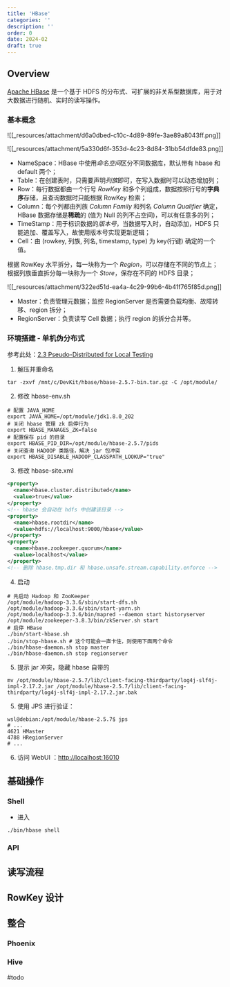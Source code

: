```yaml
---
title: 'HBase'
categories: ''
description: ''
order: 0
date: 2024-02
draft: true
---
```


## Overview

[Apache HBase](https://hbase.apache.org/) 是一个基于 HDFS 的分布式、可扩展的非关系型数据库，用于对大数据进行随机、实时的读写操作。

### 基本概念

![[_resources/attachment/d6a0dbed-c10c-4d89-89fe-3ae89a8043ff.png]]

![[_resources/attachment/5a330d6f-353d-4c23-8d84-31bb54dfde83.png]]

- NameSpace：HBase 中使用*命名空间*区分不同数据库，默认带有 hbase 和 default 两个；
- Table：在创建表时，只需要声明*列族*即可，在写入数据时可以动态增加列；
- Row：每行数据都由一个行号 *RowKey* 和多个列组成，数据按照行号的**字典序**存储，且查询数据时只能根据 RowKey 检索；
- Column：每个列都由列族 *Column Family* 和列名 *Column Qualifier* 确定，HBase 数据存储是**稀疏**的 (值为 Null 的列不占空间)，可以有任意多的列；
- TimeStamp：用于标识数据的*版本号*，当数据写入时，自动添加，HDFS 只能追加、覆盖写入，故使用版本号实现更新逻辑；
- Cell：由 (rowkey, 列族, 列名, timestamp, type) 为 key(行键) 确定的一个值。

根据 RowKey 水平拆分，每一块称为一个 *Region*，可以存储在不同的节点上；  
根据列族垂直拆分每一块称为一个 *Store*，保存在不同的 HDFS 目录；

![[_resources/attachment/322ed51d-ea4a-4c29-99b6-4b41f765f85d.png]]

- Master：负责管理元数据；监控 RegionServer 是否需要负载均衡、故障转移、region 拆分；
- RegionServer：负责读写 Cell 数据；执行 region 的拆分合并等。

### 环境搭建 - 单机伪分布式

参考此处：[2.3 Pseudo-Distributed for Local Testing](https://hbase.apache.org/book.html#quickstart_pseudo)

1. 解压并重命名

```shell
tar -zxvf /mnt/c/DevKit/hbase/hbase-2.5.7-bin.tar.gz -C /opt/module/
```

2. 修改 hbase-env.sh

```shell
# 配置 JAVA_HOME
export JAVA_HOME=/opt/module/jdk1.8.0_202
# 关闭 hbase 管理 zk 启停行为
export HBASE_MANAGES_ZK=false
# 配置保存 pid 的目录
export HBASE_PID_DIR=/opt/module/hbase-2.5.7/pids
# 关闭查询 HADOOP 类路径，解决 jar 包冲突
export HBASE_DISABLE_HADOOP_CLASSPATH_LOOKUP="true"
```

3. 修改 hbase-site.xml

```xml
<property>
  <name>hbase.cluster.distributed</name>
  <value>true</value>
</property>
<!-- hbase 会自动在 hdfs 中创建该目录 -->
<property>
  <name>hbase.rootdir</name>
  <value>hdfs://localhost:9000/hbase</value>
</property>
<property>
  <name>hbase.zookeeper.quorum</name>
  <value>localhost</value>
</property>
<!-- 删除 hbase.tmp.dir 和 hbase.unsafe.stream.capability.enforce -->
```

4. 启动

```shell
# 先启动 Hadoop 和 ZooKeeper
/opt/module/hadoop-3.3.6/sbin/start-dfs.sh
/opt/module/hadoop-3.3.6/sbin/start-yarn.sh
/opt/module/hadoop-3.3.6/bin/mapred --daemon start historyserver
/opt/module/zookeeper-3.8.3/bin/zkServer.sh start
# 启停 HBase
./bin/start-hbase.sh
./bin/stop-hbase.sh # 这个可能会一直卡住，则使用下面两个命令
./bin/hbase-daemon.sh stop master
./bin/hbase-daemon.sh stop regionserver
```

5. 提示 jar 冲突，隐藏 hbase 自带的

```shell
mv /opt/module/hbase-2.5.7/lib/client-facing-thirdparty/log4j-slf4j-impl-2.17.2.jar /opt/module/hbase-2.5.7/lib/client-facing-thirdparty/log4j-slf4j-impl-2.17.2.jar.bak
```

5. 使用 JPS 进行验证：

```shell
wsl@debian:/opt/module/hbase-2.5.7$ jps
# ...
4621 HMaster
4788 HRegionServer
# ...
```

6. 访问 WebUI ：[http://localhost:16010](http://localhost:16010)

## 基础操作

### Shell

- 进入

```shell
./bin/hbase shell
```

### API

## 读写流程

## RowKey 设计

## 整合

### Phoenix

### Hive

#todo
